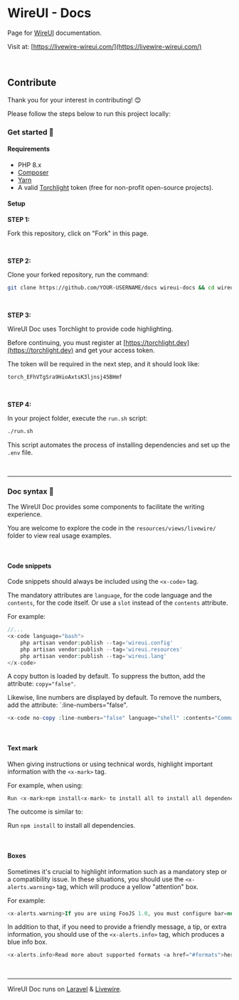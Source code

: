 # WireUI - Docs

Page for [WireUI](https://github.com/wireui/wireui) documentation.

Visit at: [https://livewire-wireui.com/](https://livewire-wireui.com/)

<br/>

## Contribute

Thank you for your interest in contributing! 😊

Please follow the steps below to run this project locally:

### Get started 🚀

#### Requirements

-   PHP 8.x
-   [Composer](https://getcomposer.org)
-   [Yarn](https://yarnpkg.com)
-   A valid [Torchlight](https://torchlight.dev) token (free for non-profit open-source projects).


#### Setup

**STEP 1:**

Fork this repository, click on "Fork" in this page.

<br/>

**STEP 2:**

Clone your forked repository, run the command:

```bash
git clone https://github.com/YOUR-USERNAME/docs wireui-docs && cd wireui-docs
```

<br/>

**STEP 3:**

WireUI Doc uses Torchlight to provide code highlighting.

Before continuing, you must register at [https://torchlight.dev](https://torchlight.dev) and get your access token.

The token will be required in the next step, and it should look like:

 ```bash
 torch_EFhVTgSra9HioAxtsK3ljnsj45BHmf
 ```

<br/>

**STEP 4:** 

In your project folder, execute the `run.sh` script:

```bash
./run.sh
```

This script automates the process of installing dependencies and set up the `.env` file.

<br>

---

### Doc syntax 📝

The WireUI Doc provides some components to facilitate the writing experience.

You are welcome to explore the code in the `resources/views/livewire/` folder to view real usage examples.

<br/>

#### Code snippets

Code snippets should always be included using the `<x-code>` tag.

The mandatory attributes are `language`, for the code language and the `contents`, for the code itself. Or use a `slot` instead of the `contents` attribute.


For example:

```php
//...
<x-code language="bash">
    php artisan vendor:publish --tag='wireui.config'
    php artisan vendor:publish --tag='wireui.resources'
    php artisan vendor:publish --tag='wireui.lang'
</x-code>
```

A copy button is loaded by default. To suppress the button, add the attribute: `copy="false"`.

Likewise, line numbers are displayed by default. To remove the numbers, add the attribute: `:line-numbers="false".

```php
<x-code no-copy :line-numbers="false" language="shell" :contents="Command exit with error error code xyz...." />
```

<br/>

#### Text mark

When giving instructions or using technical words, highlight important information with the `<x-mark>` tag.

For example, when using:

```php
Run <x-mark>npm install<x-mark> to install all to install all dependencies.
```

The outcome is similar to:

Run `npm install` to install all dependencies.

<br/>

#### Boxes

Sometimes it's crucial to highlight information such as a mandatory step or a compatibility issue. In these situations, you should use the `<x-alerts.warning>` tag, which will produce a yellow "attention" box.

For example:

```php
<x-alerts.warning>If you are using FooJS 1.0, you must configure bar=null before update.</x-alerts.warning>
```
In addition to that, if you need to provide a friendly message, a tip, or extra information, you should use of the `<x-alerts.info>` tag, which produces a blue info box.

```php
<x-alerts.info>Read more about supported formats <a href="#formats">here.</a></x-alerts.info>
```

<br/>

---

WireUI Doc runs on  [Laravel](https://laravel.com) & [Livewire](https://laravel-livewire.com).
